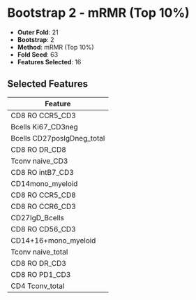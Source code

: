 # Bootstrap 2 - mRMR (Top 10%)

- **Outer Fold**: 21
- **Bootstrap**: 2
- **Method**: mRMR (Top 10%)
- **Fold Seed**: 63
- **Features Selected**: 16

## Selected Features

| Feature |
|---------|
| CD8 RO CCR5_CD3 |
| Bcells Ki67_CD3neg |
| Bcells CD27posIgDneg_total |
| CD8 RO DR_CD8 |
| Tconv naive_CD3 |
| CD8 RO intB7_CD3 |
| CD14mono_myeloid |
| CD8 RO CCR5_CD8 |
| CD8 RO CCR6_CD3 |
| CD27IgD_Bcells |
| CD8 RO CD56_CD3 |
| CD14+16+mono_myeloid |
| Tconv naive_total |
| CD8 RO DR_CD3 |
| CD8 RO PD1_CD3 |
| CD4 Tconv_total |

